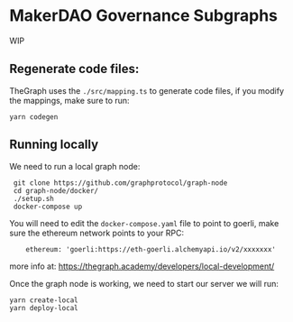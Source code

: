 # MakerDAO Governance Subgraphs

WIP

## Regenerate code files:

TheGraph uses the `./src/mapping.ts` to generate code files, if you modify the mappings, make sure to run:

```
yarn codegen
```


## Running locally

We need to run a local graph node:

```
 git clone https://github.com/graphprotocol/graph-node
 cd graph-node/docker/
 ./setup.sh
 docker-compose up
```
You will need to edit the `docker-compose.yaml` file to point to goerli, make sure the ethereum network points to your RPC:

```
    ethereum: 'goerli:https://eth-goerli.alchemyapi.io/v2/xxxxxxx'
```

more info at: https://thegraph.academy/developers/local-development/


Once the graph node is working, we need to start our server we will run:

```
yarn create-local
yarn deploy-local
```